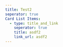 ```yaml
---
title: Test2
seperator: true
Card List Items:
  - type: title_and_link
    seperator: true
    title: asdf2
    link_url: asdf2
---
```

